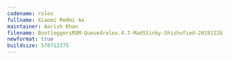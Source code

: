 ```yaml
---
codename: rolex
fullname: Xiaomi Redmi 4a
maintainer: Aarish Khan 
filename: BootleggersROM-Queue4rolex.4.7-MadStinky-Shishufied-20191126-104140.zip
newformat: true
buildsize: 578712375
---
```

